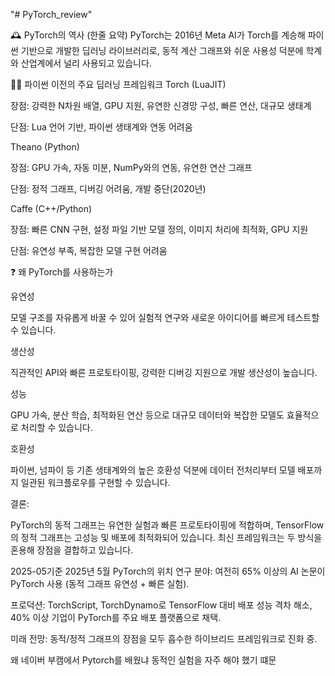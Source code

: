 "# PyTorch_review"  

🕰️ PyTorch의 역사 (한줄 요약)
PyTorch는 2016년 Meta AI가 Torch를 계승해 파이썬 기반으로 개발한 딥러닝 라이브러리로, 동적 계산 그래프와 쉬운 사용성 덕분에 학계와 산업계에서 널리 사용되고 있습니다.


🧑‍💻 파이썬 이전의 주요 딥러닝 프레임워크
Torch (LuaJIT)

장점: 강력한 N차원 배열, GPU 지원, 유연한 신경망 구성, 빠른 연산, 대규모 생태계

단점: Lua 언어 기반, 파이썬 생태계와 연동 어려움

Theano (Python)

장점: GPU 가속, 자동 미분, NumPy와의 연동, 유연한 연산 그래프

단점: 정적 그래프, 디버깅 어려움, 개발 중단(2020년)

Caffe (C++/Python)

장점: 빠른 CNN 구현, 설정 파일 기반 모델 정의, 이미지 처리에 최적화, GPU 지원

단점: 유연성 부족, 복잡한 모델 구현 어려움



❓ 왜 PyTorch를 사용하는가

유연성

모델 구조를 자유롭게 바꿀 수 있어 실험적 연구와 새로운 아이디어를 빠르게 테스트할 수 있습니다.

생산성

직관적인 API와 빠른 프로토타이핑, 강력한 디버깅 지원으로 개발 생산성이 높습니다.

성능

GPU 가속, 분산 학습, 최적화된 연산 등으로 대규모 데이터와 복잡한 모델도 효율적으로 처리할 수 있습니다.

호환성

파이썬, 넘파이 등 기존 생태계와의 높은 호환성 덕분에 데이터 전처리부터 모델 배포까지 일관된 워크플로우를 구현할 수 있습니다.

결론:

PyTorch의 동적 그래프는 유연한 실험과 빠른 프로토타이핑에 적합하며, TensorFlow의 정적 그래프는 고성능 및 배포에 최적화되어 있습니다. 
최신 프레임워크는 두 방식을 혼용해 장점을 결합하고 있습니다.


2025-05기준
2025년 5월 PyTorch의 위치
연구 분야: 여전히 65% 이상의 AI 논문이 PyTorch 사용 (동적 그래프 유연성 + 빠른 실험).

프로덕션: TorchScript, TorchDynamo로 TensorFlow 대비 배포 성능 격차 해소, 40% 이상 기업이 PyTorch를 주요 배포 플랫폼으로 채택.

미래 전망: 동적/정적 그래프의 장점을 모두 흡수한 하이브리드 프레임워크로 진화 중.


왜 네이버 부캠에서 Pytorch를 배웠냐 동적인 실험을 자주 해야 했기 떄문

